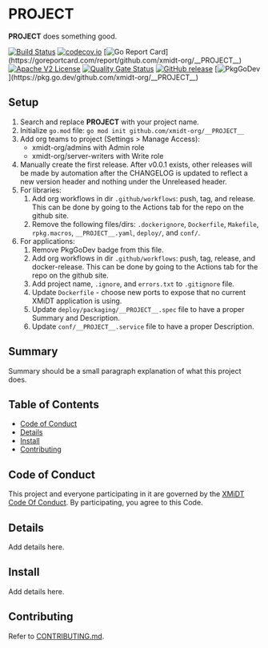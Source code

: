 # __PROJECT__

__PROJECT__ does something good.

[![Build Status](https://travis-ci.com/xmidt-org/__PROJECT__.svg?branch=main)](https://travis-ci.com/xmidt-org/__PROJECT__)
[![codecov.io](http://codecov.io/github/xmidt-org/__PROJECT__/coverage.svg?branch=main)](http://codecov.io/github/xmidt-org/__PROJECT__?branch=main)
[![Go Report Card](https://goreportcard.com/badge/github.com/xmidt-org/__PROJECT__)](https://goreportcard.com/report/github.com/xmidt-org/__PROJECT__)
[![Apache V2 License](http://img.shields.io/badge/license-Apache%20V2-blue.svg)](https://github.com/xmidt-org/__PROJECT__/blob/main/LICENSE)
[![Quality Gate Status](https://sonarcloud.io/api/project_badges/measure?project=xmidt-org_PROJECT&metric=alert_status)](https://sonarcloud.io/dashboard?id=xmidt-org_PROJECT)
[![GitHub release](https://img.shields.io/github/release/xmidt-org/__PROJECT__.svg)](CHANGELOG.md)
[![PkgGoDev](https://pkg.go.dev/badge/github.com/xmidt-org/__PROJECT__)](https://pkg.go.dev/github.com/xmidt-org/__PROJECT__)

## Setup

1. Search and replace __PROJECT__ with your project name.
1. Initialize `go.mod` file: `go mod init github.com/xmidt-org/__PROJECT__`
1. Add org teams to project (Settings > Manage Access): 
    - xmidt-org/admins with Admin role
    - xmidt-org/server-writers with Write role
1. Manually create the first release.  After v0.0.1 exists, other releases will be made by automation after the CHANGELOG is updated to reflect a new version header and nothing under the Unreleased header.
1. For libraries:
    1. Add org workflows in dir `.github/workflows`: push, tag, and release. This can be done by going to the Actions tab for the repo on the github site.
    1. Remove the following files/dirs: `.dockerignore`, `Dockerfile`, `Makefile`, `rpkg.macros`, `__PROJECT__.yaml`, `deploy/`, and `conf/`.
1. For applications:
    1. Remove PkgGoDev badge from this file.
    1. Add org workflows in dir `.github/workflows`: push, tag, release, and docker-release. This can be done by going to the Actions tab for the repo on the github site.
    1. Add project name, `.ignore`, and `errors.txt` to `.gitignore` file.
    1. Update `Dockerfile` - choose new ports to expose that no current XMiDT application is using.
    1. Update `deploy/packaging/__PROJECT__.spec` file to have a proper Summary and Description.
    1. Update `conf/__PROJECT__.service` file to have a proper Description.


## Summary

Summary should be a small paragraph explanation of what this project does.

## Table of Contents

- [Code of Conduct](#code-of-conduct)
- [Details](#details)
- [Install](#install)
- [Contributing](#contributing)

## Code of Conduct

This project and everyone participating in it are governed by the [XMiDT Code Of Conduct](https://xmidt.io/code_of_conduct/). 
By participating, you agree to this Code.

## Details

Add details here.

## Install

Add details here.

## Contributing

Refer to [CONTRIBUTING.md](CONTRIBUTING.md).

